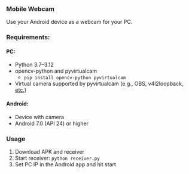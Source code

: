 ### Mobile Webcam
Use your Android device as a webcam for your PC.

### Requirements:
#### PC:
- Python 3.7–3.12
- opencv-python and pyvirtualcam
  - `pip install opencv-python pyvirtualcam`
- Virtual camera supported by pyvirtualcam (e.g., OBS, v4l2loopback, [etc.](https://website-name.comhttps://pypi.org/project/pyvirtualcam/#:~:text=Supported%20virtual%20cameras))

#### Android:
- Device with camera
- Android 7.0 (API 24) or higher

### Usage
1. Download APK and receiver
2. Start receiver: `python receiver.py`
3. Set PC IP in the Android app and hit start